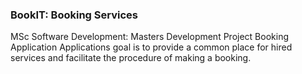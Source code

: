 ### BookIT: Booking Services 

MSc Software Development: Masters Development Project
Booking Application
Applications goal is to provide a common place for hired services and facilitate the procedure of making a booking.
